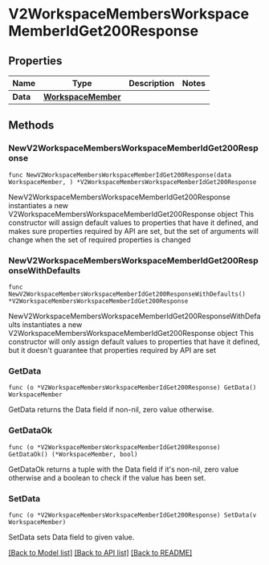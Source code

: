 # V2WorkspaceMembersWorkspaceMemberIdGet200Response

## Properties

Name | Type | Description | Notes
------------ | ------------- | ------------- | -------------
**Data** | [**WorkspaceMember**](WorkspaceMember.md) |  | 

## Methods

### NewV2WorkspaceMembersWorkspaceMemberIdGet200Response

`func NewV2WorkspaceMembersWorkspaceMemberIdGet200Response(data WorkspaceMember, ) *V2WorkspaceMembersWorkspaceMemberIdGet200Response`

NewV2WorkspaceMembersWorkspaceMemberIdGet200Response instantiates a new V2WorkspaceMembersWorkspaceMemberIdGet200Response object
This constructor will assign default values to properties that have it defined,
and makes sure properties required by API are set, but the set of arguments
will change when the set of required properties is changed

### NewV2WorkspaceMembersWorkspaceMemberIdGet200ResponseWithDefaults

`func NewV2WorkspaceMembersWorkspaceMemberIdGet200ResponseWithDefaults() *V2WorkspaceMembersWorkspaceMemberIdGet200Response`

NewV2WorkspaceMembersWorkspaceMemberIdGet200ResponseWithDefaults instantiates a new V2WorkspaceMembersWorkspaceMemberIdGet200Response object
This constructor will only assign default values to properties that have it defined,
but it doesn't guarantee that properties required by API are set

### GetData

`func (o *V2WorkspaceMembersWorkspaceMemberIdGet200Response) GetData() WorkspaceMember`

GetData returns the Data field if non-nil, zero value otherwise.

### GetDataOk

`func (o *V2WorkspaceMembersWorkspaceMemberIdGet200Response) GetDataOk() (*WorkspaceMember, bool)`

GetDataOk returns a tuple with the Data field if it's non-nil, zero value otherwise
and a boolean to check if the value has been set.

### SetData

`func (o *V2WorkspaceMembersWorkspaceMemberIdGet200Response) SetData(v WorkspaceMember)`

SetData sets Data field to given value.



[[Back to Model list]](../README.md#documentation-for-models) [[Back to API list]](../README.md#documentation-for-api-endpoints) [[Back to README]](../README.md)


